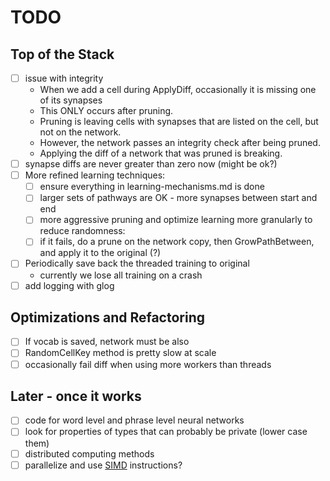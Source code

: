 # TODO

## Top of the Stack
- [ ] issue with integrity
    - When we add a cell during ApplyDiff, occasionally it is missing one of its synapses
    - This ONLY occurs after pruning.
    - Pruning is leaving cells with synapses that are listed on the cell, but not on the network.
    - However, the network passes an integrity check after being pruned.
    - Applying the diff of a network that was pruned is breaking.
- [ ] synapse diffs are never greater than zero now (might be ok?)
- [ ] More refined learning techniques:
    - [ ] ensure everything in learning-mechanisms.md is done
    - [ ] larger sets of pathways are OK - more synapses between start and end
    - [ ] more aggressive pruning and optimize learning more granularly to reduce randomness:
    - [ ] if it fails, do a prune on the network copy, then GrowPathBetween, and apply it to the original (?)
- [ ] Periodically save back the threaded training to original
    - currently we lose all training on a crash
- [ ] add logging with glog

## Optimizations and Refactoring
- [ ] If vocab is saved, network must be also
- [ ] RandomCellKey method is pretty slow at scale
- [ ] occasionally fail diff when using more workers than threads

## Later - once it works
- [ ] code for word level and phrase level neural networks
- [ ] look for properties of types that can probably be private (lower case them)
- [ ] distributed computing methods
- [ ] parallelize and use [SIMD](https://github.com/bjwbell/gensimd) instructions?
